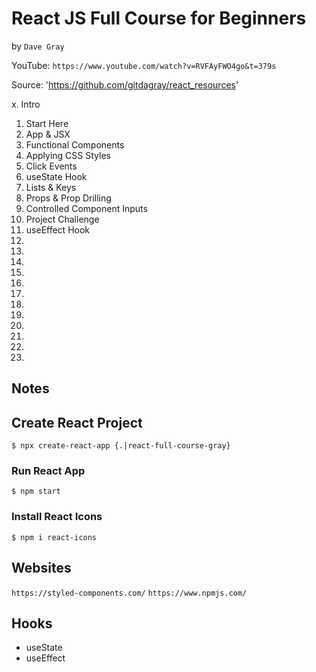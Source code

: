 # React JS Full Course for Beginners
by `Dave Gray`

YouTube: `https://www.youtube.com/watch?v=RVFAyFWO4go&t=379s`

Source: 'https://github.com/gitdagray/react_resources'

 x. Intro
01. Start Here
02. App & JSX
03. Functional Components
04. Applying CSS Styles
05. Click Events
06. useState Hook
07. Lists & Keys
08. Props & Prop Drilling
09. Controlled Component Inputs
10. Project Challenge
11. useEffect Hook
12.
13.
14.
15.
16.
17.
18.
19.
20.
21.
22.
23.

## Notes

## Create React Project

`$ npx create-react-app {.|react-full-course-gray}`

### Run React App

`$ npm start`

### Install React Icons

`$ npm i react-icons`

## Websites

`https://styled-components.com/`
`https://www.npmjs.com/`

## Hooks

* useState
* useEffect